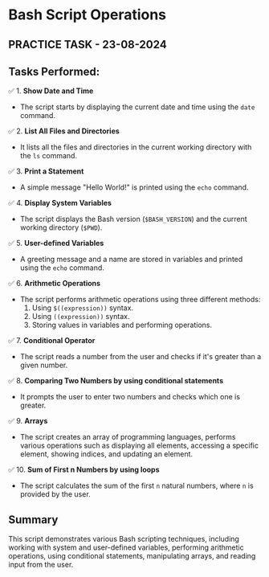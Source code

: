# Bash Script Operations

## PRACTICE TASK - 23-08-2024

## Tasks Performed:

✅ 1. **Show Date and Time**

- The script starts by displaying the current date and time using the `date` command.

✅ 2. **List All Files and Directories**

- It lists all the files and directories in the current working directory with the `ls` command.

✅ 3. **Print a Statement**

- A simple message "Hello World!" is printed using the `echo` command.

✅ 4. **Display System Variables**

- The script displays the Bash version (`$BASH_VERSION`) and the current working directory (`$PWD`).

✅ 5. **User-defined Variables**

- A greeting message and a name are stored in variables and printed using the `echo` command.

✅ 6. **Arithmetic Operations**

- The script performs arithmetic operations using three different methods:
  1. Using `$((expression))` syntax.
  2. Using `((expression))` syntax.
  3. Storing values in variables and performing operations.

✅ 7. **Conditional Operator**

- The script reads a number from the user and checks if it's greater than a given number.

✅ 8. **Comparing Two Numbers by using conditional statements**

- It prompts the user to enter two numbers and checks which one is greater.

✅ 9. **Arrays**

- The script creates an array of programming languages, performs various operations such as displaying all elements, accessing a specific element, showing indices, and updating an element.

✅ 10. **Sum of First n Numbers by using loops**

- The script calculates the sum of the first `n` natural numbers, where `n` is provided by the user.

## Summary

This script demonstrates various Bash scripting techniques, including working with system and user-defined variables, performing arithmetic operations, using conditional statements, manipulating arrays, and reading input from the user.
